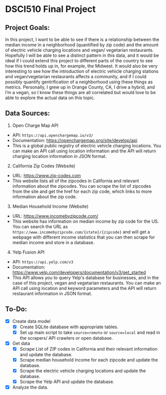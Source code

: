 # DSCI510 Final Project
## Project Goals:
In this project, I want to be able to see if there is a relationship between the median income in a neighborhood (quantified by zip code) and the amount of electric vehicle charging locations and vegan/ vegetarian restaurants. Hopefully I will be able to see a distinct pattern in this data, and it would be ideal if I could extend this project to different parts of the country to see how this trend holds up in, for example, the Midwest. It would also be very interesting to see how the introduction of electric vehicle charging stations and vegan/vegetarian restaurants affects a community, and if I could possibly quantify gentrification of a neighborhood using these things as metrics. Personally, I grew up in Orange County, CA, I drive a hybrid, and I’m a vegan, so I know these things are all correlated but would love to be able to explore the actual data on this topic.

## Data Sources:
1. Open Charge Map API
  - API: `https://api.openchargemap.io/v3/`
  - Documentation: https://openchargemap.org/site/develop/api 
  - This is a global public registry of electric vehicle charging locations. You can make an API call using location information and the API will return charging location information in JSON format.

2. California Zip Codes (Website)
  - URL: https://www.zip-codes.com
  - This website lists all of the zipcodes in California and relevant information about the zipcodes. You can scrape the list of zipcodes from the site and get the href for each zip code, which links to more information about the zip code.

3. Median Household Income (Website)
  - URL: https://www.incomebyzipcode.com/ 
  - This website has information on median income by zip code for the US. You can search the URL as `https://www.incomebyzipcode.com/{state}/{zipcode}` and will get a webpage with different income statistics that you can then scrape for median income and store in a database.

4. Yelp Fusion API
  - API: `https://api.yelp.com/v3`
  - Documentation: https://www.yelp.com/developers/documentation/v3/get_started
  - This API allows you to query Yelp's database for businesses, and in the case of this project, vegan and vegetarian restaurants. You can make an API call using location and keyword parameters and the API will return restaurant information in JSON format.

## To-Do:
- [X] Create data model
  - [X] Create SQLite database with appropriate tables.
  - [X] Set up main script to take `source=remote` or `source=local` and read in the scrapers/ API crawlers or open database.
- [X] Get data
  - [X] Scrape List of ZIP codes in California and their relevant information and update the database.
  - [X] Scrape median household income for each zipcode and update the database.
  - [X] Scrape the electric vehicle charging locations and update the database.
  - [X] Scrape the Yelp API and update the database. 
- [X] Analyze the data.
